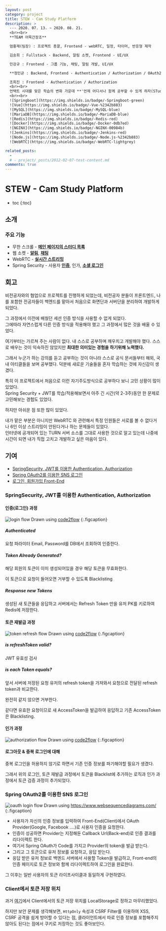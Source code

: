 ```yaml
---
layout: post
category: project
title: STEW - Cam Study Platform
description: >
  --- 2020. 07. 13. ~ 2020. 08. 21.
  <br><br>
  **TEAM 어묵간장조**  

  엄홍재(팀장) : 프로젝트 총괄, Frontend - webRTC, 일정, 타이머, 반응형 제작  

  김송희 : Fullstack - Backend, 알림 소켓, Frontend - UI/UX  

  민강규 : Frontend - 그룹 기능, 채팅, 알림 개발, UI/UX  

  **정인균 : Backend, Frontend - Authentication / Authorization / OAuth2**  

  조희진 : Frontend - Authentication / Authorization
  <br><br>
  언택트 시대를 맞은 학습의 변화 가운데 **'언제 어디서나 함께 공부할 수 있게 하자(STudy EveryWhere)'**라는 목표를 가지고 온라인 캠 스터디 플랫폼인 STEW를 제작하였습니다.
  <br><br>
  ![Springboot](https://img.shields.io/badge/-Springboot-green)
  ![Vue](https://img.shields.io/badge/-Vue-%2342b883)
  ![MySQL](https://img.shields.io/badge/-MySQL-blue)
  ![MariaDB](https://img.shields.io/badge/-MariaDB-blue)
  ![Redis](https://img.shields.io/badge/-Redis-red)
  ![Docker](https://img.shields.io/badge/-Docker-0db7ed)
  ![NGINX](https://img.shields.io/badge/-NGINX-00984b)
  ![Jenkins](https://img.shields.io/badge/-Jenkins-red)
  ![Node.js](https://img.shields.io/badge/-Node.js-%2342b883)
  ![WebRTC](https://img.shields.io/badge/-WebRTC-lightgrey)

related_posts: 
  - 
  # - project/_posts/2012-02-07-test-content.md
comments: true
---
```

# STEW - Cam Study Platform

* toc
{:toc}

## 소개
<div id="stew-carousel" class="swiper-container"></div>
<script>
  swiperInitialize("stew-carousel", {
    path: "/img/project/stew",
    imgList: [
      "main.jpeg",
      "register-normal.jpeg", 
      "register-social.jpeg",
      "login.jpeg",
      "study-list.jpeg",
      "study-list-search.jpeg",
      "study-participate.jpeg",
      "study-private-accept.jpeg",
      "study-create.jpeg",
      "study-detail-1.jpeg",
      "study-detail-2.jpeg",
      "cam-study-ready.jpeg",
      "cam-study.jpeg",
      "mypage-1.jpeg",
      "mypage-2.jpeg",
      "mypage-3.jpeg",
      "guide.jpeg"
    ],
    size: "100%",
    dotted: false,
    millis: 4000
  })
</script>

### 주요 기능
* 무한 스크롤 - [**메인 페이지의 스터디 목록**](javascript:slideTo(4))
* 웹 소켓 - [**알림**](javascript:slideTo(7)), [**채팅**](javascript:slideTo(12))
* WebRTC - [**실시간 스트리밍**](javascript:slideTo(12))
* Spring Security - 사용자 [**인증**](javascript:slideTo(3)), 인가, [**소셜 로그인**](javascript:slideTo(2))

## 회고

비전공자와의 협업으로 프로젝트를 진행하게 되었는데, 비전공자 분들이 프론트엔드, 나를 포함한 전공자들이 백엔드를 맡아서 처음으로 화면단과 서버단을 분리하여 개발하게 되었다.

그 과정에서 이전에 배웠던 세션 인증 방식을 사용할 수 없게 되었다.  
그에따라 자연스럽게 다른 인증 방식을 적용해야 했고 그 과정에서 많은 것을 배울 수 있었다.

여기부터는 가르쳐 주는 사람이 없다. 내 스스로 공부하며 깨우치고 개발해야 했다. 스스로 배우는 것이 익숙하진 않았지만 **최대한 의미있는 경험을 하기위해 노력했다.**

그래서 누군가 하는 강의를 듣고 공부하는 것이 아니라 스스로 공식 문서들부터 해외, 국내 아티클들을 보며 공부했다. 덕분에 새로운 기술들을 혼자 학습하는 것에 자신감이 생겼다.

특히 이 프로젝트에서 처음으로 이런 자기주도방식으로 공부하다 보니 고민 상황이 많이 있었다.  
Spring Security + JWT를 학습/적용해보면서 아주 긴 시간(약 2-3주)동안 한 문제로 고민해보는 경험도 있었다.

하지만 아쉬운 점 또한 많이 있었다.

내가 맡은 부분은 아니지만 WebRTC 와 관련해서 특정 인원들은 서로를 볼 수 없다거나 6인 이상 스트리밍이 안된다거나 하는 문제들이 있었다.  
인터넷에 공개되어 있는 TURN 서버 소스를 그대로 사용한 것으로 알고 있는데 나중에 시간이 되면 내가 직접 고치고 개발하고 싶은 마음이 있다.

## 기여
* [SpringSecurity, JWT를 이용한 Authentication, Authorization](#springsecurity-jwt를-이용한-authentication-authorization)
* [Spring OAuth2를 이용한 SNS 로그인](#spring-oauth2를-이용한-sns-로그인)
* [로그인, 회원가입 Front-End](#로그인-회원가입-front-end)

### SpringSecurity, JWT를 이용한 Authentication, Authorization

#### 인증(로그인) 과정

![login flow](/assets/img/project/stew/login-flow.png)
Drawn using [code2flow](https://app.code2flow.com/)
{:.figcaption}

##### Authenticated

요청 파라미터 Email, Password를 DB에서 조회하여 인증한다.

##### Token Already Generated?

해당 회원의 토큰이 이미 생성되어있을 경우 해당 토큰을 무효화한다.

이 토큰으로 요청이 들어오면 거부할 수 있도록 Blacklisting

##### Response new Tokens

생성된 새 토큰들을 응답하고 서버에서는 Refresh Token 만을 유저 PK를 키로하여 Redis에 저장한다.

#### 토큰 재발급 과정

![token refresh flow](/assets/img/project/stew/token-refresh-flow.png)
Drawn using [code2flow](https://app.code2flow.com/)
{:.figcaption}

##### is refreshToken valid?

JWT 유효성 검사

##### is each Token equals?

앞서 서버에 저장된 요청 유저의 refresh token을 가져와서 요청으로 전달된 refresh token과 비교한다. 

완전히 같지 않으면 거부한다.

같다면 유효한 요청이므로 새 AccessToken을 발급하여 응답하고 기존 AccessToken은 Blacklisting.

#### 인가 과정

![authorization flow](/assets/img/project/stew/authorization-flow.png)
Drawn using [code2flow](https://app.code2flow.com/)
{:.figcaption}

#### 로그아웃 & 중복 로그인에 대해

중복 로그인을 허용하지 않기로 하면서 기존 인증 정보를 파기해야할 필요가 생겼다.

그래서 위의 로그인, 토큰 재발급 과정에서 토큰을 Blacklist에 추가하는 로직과 인가 과정에서 토큰 검증 과정이 추가되었다.

### Spring OAuth2를 이용한 SNS 로그인

![oauth login flow](/assets/img/project/stew/oauth2-login-flow.png)
Drawn using <https://www.websequencediagrams.com/>
{:.figcaption}

* 사용자가 자신의 인증 정보를 입력하여 Front-End(Client)에서 OAuth Provider(Google, Facebook ....)로 사용자 인증을 요청한다.
* 인증이 성공하면 Provider는 지정해둔 Callback Url(Back-end)로 인증 결과를 리다이렉트 한다.
* 여기서 Spring OAuth가 Code를 가지고 Provider의 token을 발급 받는다.
* 그리고 그 토큰으로 유저 정보를 요청하고, 응답 받는다.
* 응답 받은 유저 정보로 백엔드 서버에서 사용할 Token을 발급하고, Front-end의 인증 페이지로 토큰 정보와 함께 리다이렉트하여 로그인을 완료한다.

그 이후는 일반 사용자의 토큰 라이프사이클과 동일하게 구현하였다.

### Client에서 토큰 저장 위치

과거 [여기](/log/develop/2020-12-26-springsecurity-jwt/)에서 Client에서의 토큰 저장 위치를 LocalStorage로 정하고 마무리했었다.

하지만 보안 문제를 생각해보면, `HttpOnly` 속성과 CSRF Filter를 이용하여 XSS, CSRF 공격을 쉽게 방어할 수 있다는 점, 클라이언트에서 따로 인증 정보를 포함해주지 않아도 된다는 점에서 쿠키로 저장하는 것도 좋아보인다.